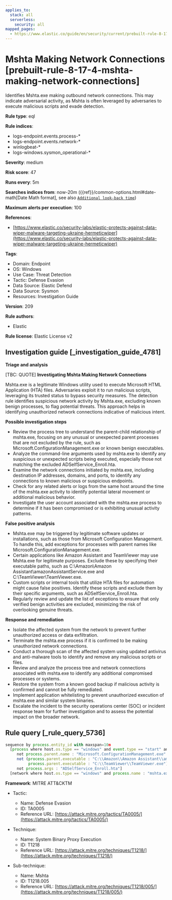 ```yaml
---
applies_to:
  stack: all
  serverless:
    security: all
mapped_pages:
  - https://www.elastic.co/guide/en/security/current/prebuilt-rule-8-17-4-mshta-making-network-connections.html
---
```


# Mshta Making Network Connections [prebuilt-rule-8-17-4-mshta-making-network-connections]

Identifies Mshta.exe making outbound network connections. This may indicate adversarial activity, as Mshta is often leveraged by adversaries to execute malicious scripts and evade detection.

**Rule type**: eql

**Rule indices**:

* logs-endpoint.events.process-*
* logs-endpoint.events.network-*
* winlogbeat-*
* logs-windows.sysmon_operational-*

**Severity**: medium

**Risk score**: 47

**Runs every**: 5m

**Searches indices from**: now-20m ({{ref}}/common-options.html#date-math[Date Math format], see also [`Additional look-back time`](docs-content://solutions/security/detect-and-alert/create-detection-rule.md#rule-schedule))

**Maximum alerts per execution**: 100

**References**:

* [https://www.elastic.co/security-labs/elastic-protects-against-data-wiper-malware-targeting-ukraine-hermeticwiper](https://www.elastic.co/security-labs/elastic-protects-against-data-wiper-malware-targeting-ukraine-hermeticwiper)

**Tags**:

* Domain: Endpoint
* OS: Windows
* Use Case: Threat Detection
* Tactic: Defense Evasion
* Data Source: Elastic Defend
* Data Source: Sysmon
* Resources: Investigation Guide

**Version**: 209

**Rule authors**:

* Elastic

**Rule license**: Elastic License v2

## Investigation guide [_investigation_guide_4781]

**Triage and analysis**

[TBC: QUOTE]
**Investigating Mshta Making Network Connections**

Mshta.exe is a legitimate Windows utility used to execute Microsoft HTML Application (HTA) files. Adversaries exploit it to run malicious scripts, leveraging its trusted status to bypass security measures. The detection rule identifies suspicious network activity by Mshta.exe, excluding known benign processes, to flag potential threats. This approach helps in identifying unauthorized network connections indicative of malicious intent.

**Possible investigation steps**

* Review the process tree to understand the parent-child relationship of mshta.exe, focusing on any unusual or unexpected parent processes that are not excluded by the rule, such as Microsoft.ConfigurationManagement.exe or known benign executables.
* Analyze the command-line arguments used by mshta.exe to identify any suspicious or unexpected scripts being executed, especially those not matching the excluded ADSelfService_Enroll.hta.
* Examine the network connections initiated by mshta.exe, including destination IP addresses, domains, and ports, to identify any connections to known malicious or suspicious endpoints.
* Check for any related alerts or logs from the same host around the time of the mshta.exe activity to identify potential lateral movement or additional malicious behavior.
* Investigate the user account associated with the mshta.exe process to determine if it has been compromised or is exhibiting unusual activity patterns.

**False positive analysis**

* Mshta.exe may be triggered by legitimate software updates or installations, such as those from Microsoft Configuration Management. To handle this, add exceptions for processes with parent names like Microsoft.ConfigurationManagement.exe.
* Certain applications like Amazon Assistant and TeamViewer may use Mshta.exe for legitimate purposes. Exclude these by specifying their executable paths, such as C:\Amazon\Amazon Assistant\amazonAssistantService.exe and C:\TeamViewer\TeamViewer.exe.
* Custom scripts or internal tools that utilize HTA files for automation might cause false positives. Identify these scripts and exclude them by their specific arguments, such as ADSelfService_Enroll.hta.
* Regularly review and update the list of exceptions to ensure that only verified benign activities are excluded, minimizing the risk of overlooking genuine threats.

**Response and remediation**

* Isolate the affected system from the network to prevent further unauthorized access or data exfiltration.
* Terminate the mshta.exe process if it is confirmed to be making unauthorized network connections.
* Conduct a thorough scan of the affected system using updated antivirus and anti-malware tools to identify and remove any malicious scripts or files.
* Review and analyze the process tree and network connections associated with mshta.exe to identify any additional compromised processes or systems.
* Restore the system from a known good backup if malicious activity is confirmed and cannot be fully remediated.
* Implement application whitelisting to prevent unauthorized execution of mshta.exe and similar system binaries.
* Escalate the incident to the security operations center (SOC) or incident response team for further investigation and to assess the potential impact on the broader network.


## Rule query [_rule_query_5736]

```js
sequence by process.entity_id with maxspan=10m
  [process where host.os.type == "windows" and event.type == "start" and process.name : "mshta.exe" and
     not process.parent.name : "Microsoft.ConfigurationManagement.exe" and
     not (process.parent.executable : "C:\\Amazon\\Amazon Assistant\\amazonAssistantService.exe" or
          process.parent.executable : "C:\\TeamViewer\\TeamViewer.exe") and
     not process.args : "ADSelfService_Enroll.hta"]
  [network where host.os.type == "windows" and process.name : "mshta.exe"]
```

**Framework**: MITRE ATT&CKTM

* Tactic:

    * Name: Defense Evasion
    * ID: TA0005
    * Reference URL: [https://attack.mitre.org/tactics/TA0005/](https://attack.mitre.org/tactics/TA0005/)

* Technique:

    * Name: System Binary Proxy Execution
    * ID: T1218
    * Reference URL: [https://attack.mitre.org/techniques/T1218/](https://attack.mitre.org/techniques/T1218/)

* Sub-technique:

    * Name: Mshta
    * ID: T1218.005
    * Reference URL: [https://attack.mitre.org/techniques/T1218/005/](https://attack.mitre.org/techniques/T1218/005/)



